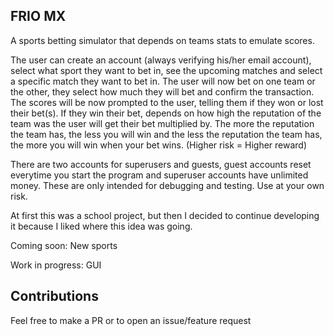 ## FRIO MX
A sports betting simulator that depends on teams stats to emulate scores.

The user can create an account (always verifying his/her email account), select what sport they want to bet in, see the upcoming matches and select a specific
match they want to bet in. The user will now bet on one team or the other, they select how much they will bet and confirm
the transaction. The scores will be now prompted to the user, telling them if they won or lost their bet(s).
If they win their bet, depends on how high the reputation of the team was the user will get their bet multiplied by.
The more the reputation the team has, the less you will win and the less the reputation the team has, the more you will win
when your bet wins. (Higher risk = Higher reward)


There are two accounts for superusers and guests, guest accounts reset everytime you start the program and superuser accounts have unlimited money.
These are only intended for debugging and testing.
Use at your own risk.

At first this was a school project, but then I decided to continue developing it because I liked where this idea was going.

Coming soon: New sports

Work in progress: GUI

## Contributions
Feel free to make a PR or to open an issue/feature request
